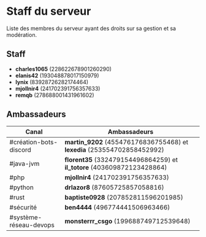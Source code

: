 # Staff du serveur

Liste des membres du serveur ayant des droits sur sa gestion et sa modération.

## Staff

- **charles1065** (228622678901260290)
- **elanis42** (193048878017150979)
- **lynix** (83928726282174464)
- **mjollnir4** (241702391756357633)
- **remqb** (278688001431961602)

## Ambassadeurs

| Canal                  | Ambassadeurs                                                                     |
| ---------------------- | -------------------------------------------------------------------------------- |
| #création-bots-discord | **martin_9202** (455476176836755468) et **lexedia** (253554702858452992)         |
| #java-jvm              | **florent35** (332479154496864259) et **il_totore** (403609872123428864)         |
| #php                   | **mjollnir4** (241702391756357633)                                               |
| #python                | **drlazor8** (87605725857058816)                                                 |
| #rust                  | **baptiste0928** (207852811596201985)                                            |
| #sécurité              | **ben4444** (496774441506963466)                                                 |
| #système-réseau-devops | **monsterrr_csgo** (199688749712539648)                                          |

